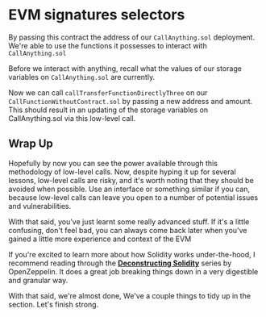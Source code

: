 # EVM signatures selectors

By passing this contract the address of our `CallAnything.sol` deployment. We're able to use the functions it possesses to interact with `CallAnything.sol`

Before we interact with anything, recall what the values of our storage variables on `CallAnything.sol` are currently.

Now we can call `callTransferFunctionDirectlyThree` on our `CallFunctionWithoutContract.sol` by passing a new address and amount. This should result in an updating of the storage variables on CallAnything.sol via this low-level call.

## Wrap Up

Hopefully by now you can see the power available through this methodology of low-level calls. Now, despite hyping it up for several lessons, low-level calls are risky, and it's worth noting that they should be avoided when possible. Use an interface or something similar if you can, because low-level calls can leave you open to a number of potential issues and vulnerabilities.

With that said, you've just learnt some really advanced stuff. If it's a little confusing, don't feel bad, you can always come back later when you've gained a little more experience and context of the EVM

If you're excited to learn more about how Solidity works under-the-hood, I recommend reading through the **[Deconstructing Solidity](https://blog.openzeppelin.com/deconstructing-a-solidity-contract-part-i-introduction-832efd2d7737)** series by OpenZeppelin. It does a great job breaking things down in a very digestible and granular way.

With that said, we're almost done, We've a couple things to tidy up in the section. Let's finish strong.
